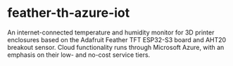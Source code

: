 # feather-th-azure-iot
 An internet-connected temperature and humidity monitor for 3D printer enclosures based on the Adafruit Feather TFT ESP32-S3 board and AHT20 breakout sensor. Cloud functionality runs through Microsoft Azure, with an emphasis on their low- and no-cost service tiers.

